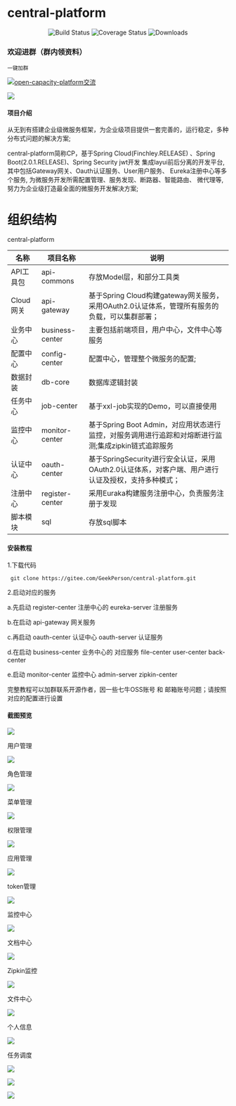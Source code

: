 # central-platform

<p align="center">
 <img src="https://img.shields.io/circleci/project/vuejs/vue/dev.svg" alt="Build Status">
  <img src="https://img.shields.io/badge/Spring%20Cloud-Finchley.RELEASE-blue.svg" alt="Coverage Status">
  <img src="https://img.shields.io/badge/Spring%20Boot-2.0.1.RELEASE-blue.svg" alt="Downloads">

</p>

### 欢迎进群（群内领资料）

`一键加群`

<a target="_blank" href="https://jq.qq.com/?_wv=1027&k=5JSjd5D"><img border="0" src="//pub.idqqimg.com/wpa/images/group.png" alt="open-capacity-platform交流" title="open-capacity-platform交流"></a>

![](https://i.imgur.com/kxpc628.png)

#### 项目介绍
从无到有搭建企业级微服务框架，为企业级项目提供一套完善的，运行稳定，多种分布式问题的解决方案;

central-platform简称CP，基于Spring Cloud(Finchley.RELEASE) 、Spring Boot(2.0.1.RELEASE)、Spring Security jwt开发
集成layui前后分离的开发平台,其中包括Gateway网关、Oauth认证服务、User用户服务、
Eureka注册中心等多个服务, 为微服务开发所需配置管理、服务发现、断路器、智能路由、
微代理等,努力为企业级打造最全面的微服务开发解决方案;




# 组织结构
central-platform

| 名称      | 项目名称            | 说明                                       |
| ------- | --------------- | ---------------------------------------- |
| API工具包  | api-commons     | 存放Model层，和部分工具类                          |
| Cloud网关 | api-gateway     | 基于Spring Cloud构建gateway网关服务，采用OAuth2.0认证体系，管理所有服务的负载，可以集群部署； |
| 业务中心    | business-center | 主要包括前端项目，用户中心，文件中心等服务                    |
| 配置中心    | config-center   | 配置中心，管理整个微服务的配置;                         |
| 数据封装    | db-core         | 数据库逻辑封装                                  |
| 任务中心    | job-center      | 基于xxl-job实现的Demo，可以直接使用                  |
| 监控中心    | monitor-center  | 基于Spring Boot Admin，对应用状态进行监控，对服务调用进行追踪和对熔断进行监测;集成zipkin链式追踪服务 |
| 认证中心    | oauth-center    | 基于SpringSecurity进行安全认证，采用OAuth2.0认证体系，对客户端、用户进行认证及授权，支持多种模式； |
| 注册中心    | register-center | 采用Euraka构建服务注册中心，负责服务注册于发现               |
| 脚本模块    | sql             | 存放sql脚本                                  |




#### 安装教程

1.下载代码

```
 git clone https://gitee.com/GeekPerson/central-platform.git
```

2.启动对应的服务

a.先启动 register-center 注册中心的 eureka-server 注册服务

b.在启动 api-gateway 网关服务

c.再启动 oauth-center 认证中心 oauth-server 认证服务

d.在启动 business-center 业务中心的 对应服务 file-center user-center back-center

e.启动 monitor-center 监控中心 admin-server zipkin-center



完整教程可以加群联系开源作者，因一些七牛OSS账号 和 邮箱账号问题；请按照对应的配置进行设置



#### 截图预览 

![](z-doc/images/QQ截图20180827235123.png)

用户管理

![](z-doc/images/QQ截图20180827235514.png)

角色管理

![](z-doc/images/QQ截图20180827235606.png)

菜单管理

![](z-doc/images/QQ截图20180827235658.png)

权限管理

![](z-doc/images/QQ截图20180827235729.png)

应用管理

![](z-doc/images/QQ截图20180827235806.png)

token管理

![](z-doc/images/QQ截图20180827235841.png)

监控中心

![](z-doc/images/QQ截图20180827235915.png)

文档中心

![](z-doc/images/QQ截图20180827235941.png)

Zipkin监控

![](z-doc/images/QQ截图20180828001041.png)

文件中心

![](z-doc/images/QQ截图20180828001120.png)

个人信息

![](z-doc/images/QQ截图20180828001208.png)

任务调度

![](z-doc/images/QQ截图20180901233132.png)



![](z-doc/images/QQ截图20180901233301.png)



![](z-doc/images/QQ截图20180901233320.png)

